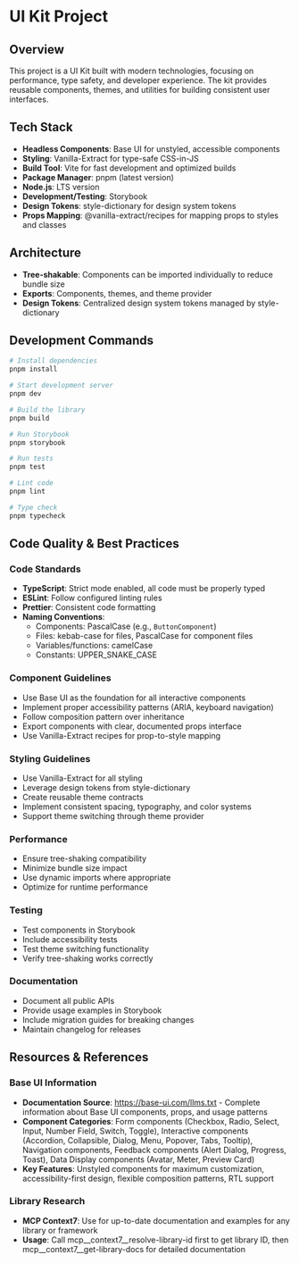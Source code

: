 # UI Kit Project

## Overview
This project is a UI Kit built with modern technologies, focusing on performance, type safety, and developer experience. The kit provides reusable components, themes, and utilities for building consistent user interfaces.

## Tech Stack
- **Headless Components**: Base UI for unstyled, accessible components
- **Styling**: Vanilla-Extract for type-safe CSS-in-JS
- **Build Tool**: Vite for fast development and optimized builds
- **Package Manager**: pnpm (latest version)
- **Node.js**: LTS version
- **Development/Testing**: Storybook
- **Design Tokens**: style-dictionary for design system tokens
- **Props Mapping**: @vanilla-extract/recipes for mapping props to styles and classes

## Architecture
- **Tree-shakable**: Components can be imported individually to reduce bundle size
- **Exports**: Components, themes, and theme provider
- **Design Tokens**: Centralized design system tokens managed by style-dictionary

## Development Commands
```bash
# Install dependencies
pnpm install

# Start development server
pnpm dev

# Build the library
pnpm build

# Run Storybook
pnpm storybook

# Run tests
pnpm test

# Lint code
pnpm lint

# Type check
pnpm typecheck
```

## Code Quality & Best Practices

### Code Standards
- **TypeScript**: Strict mode enabled, all code must be properly typed
- **ESLint**: Follow configured linting rules
- **Prettier**: Consistent code formatting
- **Naming Conventions**:
  - Components: PascalCase (e.g., `ButtonComponent`)
  - Files: kebab-case for files, PascalCase for component files
  - Variables/functions: camelCase
  - Constants: UPPER_SNAKE_CASE

### Component Guidelines
- Use Base UI as the foundation for all interactive components
- Implement proper accessibility patterns (ARIA, keyboard navigation)
- Follow composition pattern over inheritance
- Export components with clear, documented props interface
- Use Vanilla-Extract recipes for prop-to-style mapping

### Styling Guidelines
- Use Vanilla-Extract for all styling
- Leverage design tokens from style-dictionary
- Create reusable theme contracts
- Implement consistent spacing, typography, and color systems
- Support theme switching through theme provider

### Performance
- Ensure tree-shaking compatibility
- Minimize bundle size impact
- Use dynamic imports where appropriate
- Optimize for runtime performance

### Testing
- Test components in Storybook
- Include accessibility tests
- Test theme switching functionality
- Verify tree-shaking works correctly

### Documentation
- Document all public APIs
- Provide usage examples in Storybook
- Include migration guides for breaking changes
- Maintain changelog for releases

## Resources & References

### Base UI Information
- **Documentation Source**: https://base-ui.com/llms.txt - Complete information about Base UI components, props, and usage patterns
- **Component Categories**: Form components (Checkbox, Radio, Select, Input, Number Field, Switch, Toggle), Interactive components (Accordion, Collapsible, Dialog, Menu, Popover, Tabs, Tooltip), Navigation components, Feedback components (Alert Dialog, Progress, Toast), Data Display components (Avatar, Meter, Preview Card)
- **Key Features**: Unstyled components for maximum customization, accessibility-first design, flexible composition patterns, RTL support

### Library Research
- **MCP Context7**: Use for up-to-date documentation and examples for any library or framework
- **Usage**: Call mcp__context7__resolve-library-id first to get library ID, then mcp__context7__get-library-docs for detailed documentation
